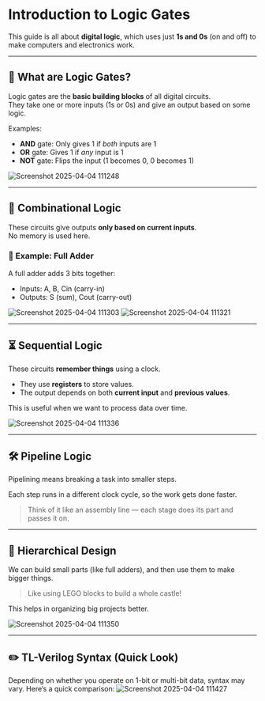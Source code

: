 
# Introduction to Logic Gates

This guide is all about **digital logic**, which uses just **1s and 0s** (on and off) to make computers and electronics work.

---

## 🔧 What are Logic Gates?

Logic gates are the **basic building blocks** of all digital circuits.  
They take one or more inputs (1s or 0s) and give an output based on some logic.

Examples:
- **AND** gate: Only gives 1 if *both* inputs are 1  
- **OR** gate: Gives 1 if *any* input is 1  
- **NOT** gate: Flips the input (1 becomes 0, 0 becomes 1)

![Screenshot 2025-04-04 111248](https://github.com/user-attachments/assets/96434e26-dbc1-4d42-abbc-4903d0633bcd)

---

## 🔨 Combinational Logic

These circuits give outputs **only based on current inputs**.  
No memory is used here.

### 🧮 Example: Full Adder

A full adder adds 3 bits together:

- Inputs: A, B, Cin (carry-in)  
- Outputs: S (sum), Cout (carry-out)

![Screenshot 2025-04-04 111303](https://github.com/user-attachments/assets/336a55ae-afa7-47cb-89de-aae447c708d7)
![Screenshot 2025-04-04 111321](https://github.com/user-attachments/assets/14850cd9-2c1c-4f7c-9499-4f5519d31b5e)


---

## ⏳ Sequential Logic

These circuits **remember things** using a clock.

- They use **registers** to store values.
- The output depends on both **current input** and **previous values**.

This is useful when we want to process data over time.

![Screenshot 2025-04-04 111336](https://github.com/user-attachments/assets/4e33ce12-d080-43ae-a67f-0e4b78557cf8)

---

## 🛠️ Pipeline Logic

Pipelining means breaking a task into smaller steps.

Each step runs in a different clock cycle, so the work gets done faster.

> Think of it like an assembly line — each stage does its part and passes it on.
> 

---

## 🧱 Hierarchical Design

We can build small parts (like full adders), and then use them to make bigger things.

> Like using LEGO blocks to build a whole castle!

This helps in organizing big projects better.

![Screenshot 2025-04-04 111350](https://github.com/user-attachments/assets/9df2fe14-009d-46a9-a957-d799a0e53561)

---

## ✏️ TL-Verilog Syntax (Quick Look)
Depending on whether you operate on 1-bit or multi-bit data, syntax may vary. Here’s a quick comparison:
![Screenshot 2025-04-04 111427](https://github.com/user-attachments/assets/55362155-9197-4264-ba38-a81bc08a32bc)



